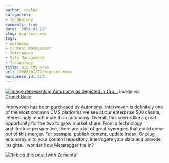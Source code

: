 ```yaml
---
author: rvelez
categories:
- Technology
comments: true
date: '2009-01-22'
slug: big-cms-news
tags:
- Autonomy
- Content Management
- Interwoven
- Site Management
- Technology
title: Big CMS news
url: /2009/01/22/big-cms-news
wordpress_id: 123
---
```






[![Image representing Autonomy as depicted in Cru...](http://www.crunchbase.com/assets/images/resized/0002/2544/22544v1-max-450x450.png)](http://www.crunchbase.com/company/autonomy)
    Image via [CrunchBase](http://www.crunchbase.com)





[Interwoven](http://www.interwoven.com) has been [purchased](http://interwoven.com/components/pagenext.jsp?topic=NEWS::RELEASES&dcr=components/autonomy.jsp) by [Autonomy](http://www.autonomy.com). Interwoven is definitely one of the most common CMS platforms we see at our enterprise 500 clients, interestingly much more than autonomy. Overall, this seems like a great opportunity for the two to grow market share. From a technology architecture perspective, there are a lot of great synergies that could come out of this merger. For example, publish content, update index. Or plug autonomy in to your content repository, interrogate your data and provide insights. I wonder how Metatagger fits in?


[![Reblog this post [with Zemanta]](http://img.zemanta.com/reblog_e.png?x-id=84f9c2a9-5b7e-4e04-86ca-143f9f78332d)](http://reblog.zemanta.com/zemified/84f9c2a9-5b7e-4e04-86ca-143f9f78332d/)

